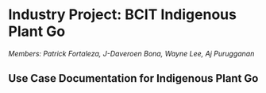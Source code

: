 # Industry Project: BCIT Indigenous Plant Go

*Members: Patrick Fortaleza, J-Daveroen Bona, Wayne Lee, Aj Purugganan*


## **Use Case Documentation for Indigenous Plant Go**
